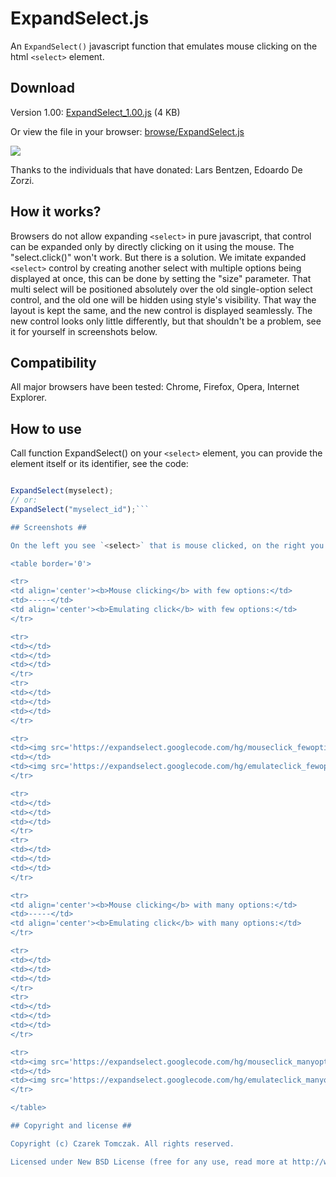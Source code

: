 # ExpandSelect.js #

An `ExpandSelect()` javascript function that emulates mouse clicking on the html `<select>` element.

## Download ##

Version 1.00: [ExpandSelect\_1.00.js](http://expandselect.googlecode.com/files/ExpandSelect_1.00.js) (4 KB)

Or view the file in your browser: [browse/ExpandSelect.js](http://code.google.com/p/expandselect/source/browse/ExpandSelect.js)

<a href='https://www.paypal.com/cgi-bin/webscr?cmd=_s-xclick&hosted_button_id=9BNEBWTQDAVLU'><img src='https://www.paypalobjects.com/en_US/GB/i/btn/btn_donateCC_LG.gif' /></a>

Thanks to the individuals that have donated: Lars Bentzen, Edoardo De Zorzi.

## How it works? ##

Browsers do not allow expanding `<select>` in pure javascript, that control can be expanded only by directly clicking on it using the mouse. The "select.click()" won't work. But there is a solution. We imitate expanded `<select>` control by creating another select with multiple options being displayed at once, this can be done by setting the "size" parameter. That multi select will be positioned absolutely over the old single-option select control, and the old one will be hidden using style's visibility. That way the layout is kept the same, and the new control is displayed seamlessly. The new control looks only little differently, but that shouldn't be a problem, see it for yourself in screenshots below.

## Compatibility ##

All major browsers have been tested: Chrome, Firefox, Opera, Internet Explorer.

## How to use ##

Call function ExpandSelect() on your `<select>` element, you can provide the element itself or its identifier, see the code:

```js

ExpandSelect(myselect);
// or:
ExpandSelect("myselect_id");```

## Screenshots ##

On the left you see `<select>` that is mouse clicked, on the right you see the emulation using ExpandSelect() function.

<table border='0'>

<tr>
<td align='center'><b>Mouse clicking</b> with few options:</td>
<td>-----</td>
<td align='center'><b>Emulating click</b> with few options:</td>
</tr>

<tr>
<td></td>
<td></td>
<td></td>
</tr>
<tr>
<td></td>
<td></td>
<td></td>
</tr>

<tr>
<td><img src='https://expandselect.googlecode.com/hg/mouseclick_fewoptions.jpg' /></td>
<td></td>
<td><img src='https://expandselect.googlecode.com/hg/emulateclick_fewoptions.jpg' /></td>
</tr>

<tr>
<td></td>
<td></td>
<td></td>
</tr>
<tr>
<td></td>
<td></td>
<td></td>
</tr>

<tr>
<td align='center'><b>Mouse clicking</b> with many options:</td>
<td>-----</td>
<td align='center'><b>Emulating click</b> with many options:</td>
</tr>

<tr>
<td></td>
<td></td>
<td></td>
</tr>
<tr>
<td></td>
<td></td>
<td></td>
</tr>

<tr>
<td><img src='https://expandselect.googlecode.com/hg/mouseclick_manyoptions.jpg' /></td>
<td></td>
<td><img src='https://expandselect.googlecode.com/hg/emulateclick_manyoptions.jpg' /></td>
</tr>

</table>

## Copyright and license ##

Copyright (c) Czarek Tomczak. All rights reserved.

Licensed under New BSD License (free for any use, read more at http://www.opensource.org/licenses/bsd-license.php)